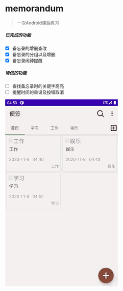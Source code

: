 # memorandum

> 一次Android课后练习

##### 已完成的功能

- [x] 备忘录的增删查改
- [x] 备忘录的分组以及增删
- [x] 备忘录闹钟提醒

##### 待做的功能

- [ ] 查找备忘录时的关键字高亮
- [ ] 提醒时间的重设及按钮取消

![memorandum](./app/src/main/res/drawable/memorandum.gif)
